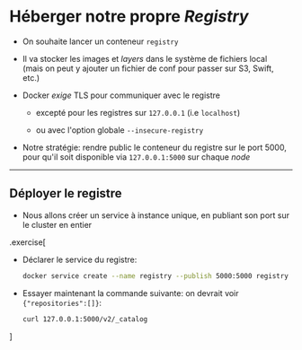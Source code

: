 # Héberger notre propre _Registry_

- On souhaite lancer un conteneur `registry`

- Il va stocker les images et _layers_ dans le système de fichiers local
  <br/>(mais on peut y ajouter un fichier de conf pour passer sur S3, Swift, etc.)

- Docker *exige* TLS pour communiquer avec le registre

  - excepté pour les registres sur `127.0.0.1` (i.e `localhost`)

  - ou avec l'option globale `--insecure-registry`

<!-- -->

- Notre stratégie: rendre public le conteneur du registre sur le port 5000,
  <br/>pour qu'il soit disponible via `127.0.0.1:5000` sur chaque _node_


---

## Déployer le registre

- Nous allons créer un service à instance unique, en publiant son port
  sur le cluster en entier

.exercise[

- Déclarer le service du registre:
  ```bash
  docker service create --name registry --publish 5000:5000 registry
  ```

- Essayer maintenant la commande suivante: on devrait voir `{"repositories":[]}`:
  ```bash
  curl 127.0.0.1:5000/v2/_catalog
  ```

]
